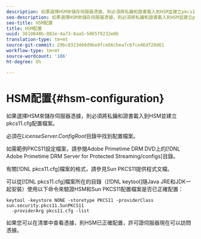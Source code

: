 ```yaml
---
description: 如果選擇HSM來儲存伺服器憑據，則必須將私鑰和證書載入到HSM並建立pkcs11.cfg配置檔案。
seo-description: 如果選擇HSM來儲存伺服器憑據，則必須將私鑰和證書載入到HSM並建立pkcs11.cfg配置檔案。
seo-title: HSM配置
title: HSM配置
uuid: 3610840b-082e-4a73-8aa5-5065f9232e0b
translation-type: tm+mt
source-git-commit: 29bc8323460d9be0fce66cbea7c6fce46df20d61
workflow-type: tm+mt
source-wordcount: '186'
ht-degree: 0%

---
```



# HSM配置{#hsm-configuration}

如果選擇HSM來儲存伺服器憑據，則必須將私鑰和證書載入到HSM並建立pkcs11.cfg配置檔案。

必須在&#x200B;*LicenseServer.ConfigRoot*&#x200B;目錄中找到配置檔案。

如需範例PKCS11設定檔案，請參閱Adobe Primetime DRM DVD上的[!DNL Adobe Primetime DRM Server for Protected Streaming/configs]目錄。

有關[!DNL pkcs11.cfg]檔案的格式，請參見Sun PKCS11提供程式文檔。

可以從[!DNL pkcs11.cfg]檔案所在的目錄（[!DNL keytool]隨Java JRE和JDK一起安裝）使用以下命令來驗證HSM和Sun PKCS11配置檔案是否已正確配置：

```
keytool -keystore NONE -storetype PKCS11 -providerClass sun.security.pkcs11.SunPKCS11 
  -providerArg pkcs11.cfg -list
```

如果您可以在清單中查看憑據，則HSM已正確配置，許可證伺服器現在可以訪問憑據。
